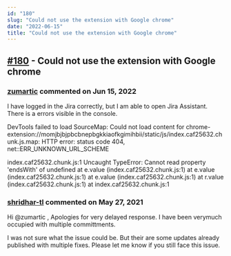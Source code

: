 ```yaml
---
id: "180"
slug: "Could not use the extension with Google chrome"
date: "2022-06-15"
title: "Could not use the extension with Google chrome"
---
```



## [#180](https://github.com/shridhar-tl/jira-assistant/issues/180) - Could not use the extension with Google chrome

### [zumartic](https://github.com/zumartic) commented on Jun 15, 2022

I have logged in the Jira correctly, but I am able to open Jira Assistant. There is a errors visible in the console.

DevTools failed to load SourceMap: Could not load content for chrome-extension://momjbjbjpbcbnepbgkkiaofkgimihbii/static/js/index.caf25632.chunk.js.map: HTTP error: status code 404, net::ERR_UNKNOWN_URL_SCHEME

index.caf25632.chunk.js:1 Uncaught TypeError: Cannot read property 'endsWith' of undefined
    at e.value (index.caf25632.chunk.js:1)
    at e.value (index.caf25632.chunk.js:1)
    at e.value (index.caf25632.chunk.js:1)
    at r.value (index.caf25632.chunk.js:1)
    at index.caf25632.chunk.js:1

### [shridhar-tl](https://github.com/shridhar-tl) commented on May 27, 2021

Hi @zumartic , Apologies for very delayed response. I have been verymuch occupied with multiple committments.

 I was not sure what the issue could be. But their are some updates already published with multiple fixes. Please let me know if you still face this issue.
